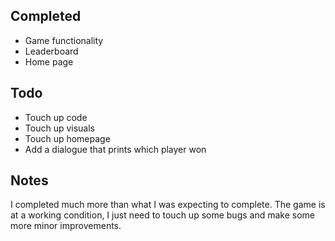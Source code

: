 ## Completed

- Game functionality
- Leaderboard
- Home page

## Todo

- Touch up code
- Touch up visuals
- Touch up homepage
- Add a dialogue that prints which player won

## Notes

I completed much more than what I was expecting to complete. The game is at a working condition, I just need to touch up some bugs and make some more minor improvements.
